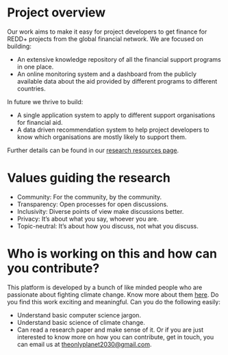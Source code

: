 # Project overview

Our work aims to make it easy for project developers to get finance for REDD+ projects from the global financial network. We are focused on building:

* An extensive knowledge repository of all the financial support programs in one place.
* An online monitoring system and a dashboard from the publicly available data about the aid provided by different programs to different countries.

In future we thrive to build:

* A single application system to apply to different support organisations for financial aid.
* A data driven recommendation system to help project developers to know which organisations are mostly likely to support them.

Further details can be found in our [research resources page](research.md).


# Values guiding the research

* Community: For the community, by the community.
* Transparency: Open processes for open discussions.
* Inclusivity: Diverse points of view make discussions better.
* Privacy: It’s about what you say, whoever you are.
* Topic-neutral: It’s about how you discuss, not what you discuss.

# Who is working on this and how can you contribute?

This platform is developed by a bunch of like minded people who are passionate about fighting climate change. Know more about them [here](about.md).
Do you find this work exciting and meaningful. Can you do the following easily:
* Understand basic computer science jargon.
* Understand basic science of climate change.
* Can read a research paper and make sense of it.
Or if you are just interested to know more on how you can contribute, get in touch, you can email us at [theonlyplanet2030@gmail.com](mailto:theonlyplanet2020@gmail.com).
